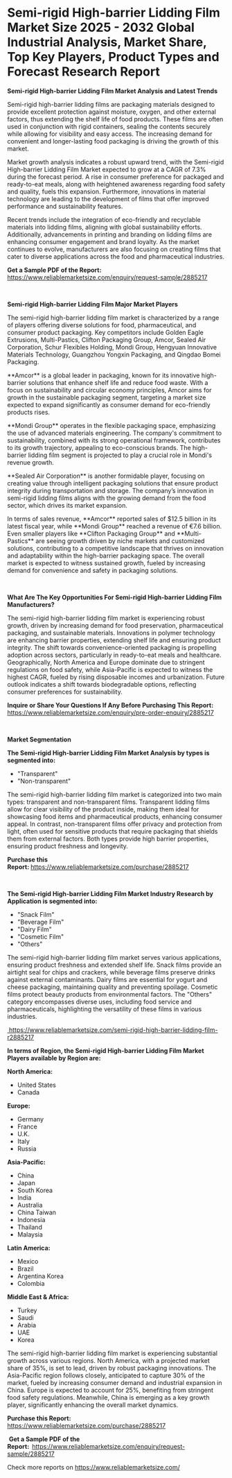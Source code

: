 <p><h1>Semi-rigid High-barrier Lidding Film Market Size 2025 - 2032 Global Industrial Analysis, Market Share, Top Key Players, Product Types and Forecast Research Report</h1></p><p><strong>Semi-rigid High-barrier Lidding Film Market Analysis and Latest Trends</strong></p>
<p><p>Semi-rigid high-barrier lidding films are packaging materials designed to provide excellent protection against moisture, oxygen, and other external factors, thus extending the shelf life of food products. These films are often used in conjunction with rigid containers, sealing the contents securely while allowing for visibility and easy access. The increasing demand for convenient and longer-lasting food packaging is driving the growth of this market.</p><p>Market growth analysis indicates a robust upward trend, with the Semi-rigid High-barrier Lidding Film Market expected to grow at a CAGR of 7.3% during the forecast period. A rise in consumer preference for packaged and ready-to-eat meals, along with heightened awareness regarding food safety and quality, fuels this expansion. Furthermore, innovations in material technology are leading to the development of films that offer improved performance and sustainability features.</p><p>Recent trends include the integration of eco-friendly and recyclable materials into lidding films, aligning with global sustainability efforts. Additionally, advancements in printing and branding on lidding films are enhancing consumer engagement and brand loyalty. As the market continues to evolve, manufacturers are also focusing on creating films that cater to diverse applications across the food and pharmaceutical industries.</p></p>
<p><strong>Get a Sample PDF of the Report:&nbsp;</strong> <a href="https://www.reliablemarketsize.com/enquiry/request-sample/2885217?utm_campaign=3348&utm_medium=2&utm_source=Github&utm_content=ia&utm_term=13032025&utm_id=semi-rigid-high-barrier-lidding-film">https://www.reliablemarketsize.com/enquiry/request-sample/2885217</a></p>
<p>&nbsp;</p>
<p><strong>Semi-rigid High-barrier Lidding Film Major Market Players</strong></p>
<p><p>The semi-rigid high-barrier lidding film market is characterized by a range of players offering diverse solutions for food, pharmaceutical, and consumer product packaging. Key competitors include Golden Eagle Extrusions, Multi-Pastics, Clifton Packaging Group, Amcor, Sealed Air Corporation, Schur Flexibles Holding, Mondi Group, Hengyuan Innovative Materials Technology, Guangzhou Yongxin Packaging, and Qingdao Bomei Packaging.</p><p>**Amcor** is a global leader in packaging, known for its innovative high-barrier solutions that enhance shelf life and reduce food waste. With a focus on sustainability and circular economy principles, Amcor aims for growth in the sustainable packaging segment, targeting a market size expected to expand significantly as consumer demand for eco-friendly products rises.</p><p>**Mondi Group** operates in the flexible packaging space, emphasizing the use of advanced materials engineering. The company's commitment to sustainability, combined with its strong operational framework, contributes to its growth trajectory, appealing to eco-conscious brands. The high-barrier lidding film segment is projected to play a crucial role in Mondi's revenue growth.</p><p>**Sealed Air Corporation** is another formidable player, focusing on creating value through intelligent packaging solutions that ensure product integrity during transportation and storage. The company’s innovation in semi-rigid lidding films aligns with the growing demand from the food sector, which drives its market expansion.</p><p>In terms of sales revenue, **Amcor** reported sales of $12.5 billion in its latest fiscal year, while **Mondi Group** reached a revenue of €7.6 billion. Even smaller players like **Clifton Packaging Group** and **Multi-Pastics** are seeing growth driven by niche markets and customized solutions, contributing to a competitive landscape that thrives on innovation and adaptability within the high-barrier packaging space. The overall market is expected to witness sustained growth, fueled by increasing demand for convenience and safety in packaging solutions.</p></p>
<p>&nbsp;</p>
<p><strong>What Are The Key Opportunities For Semi-rigid High-barrier Lidding Film Manufacturers?</strong></p>
<p><p>The semi-rigid high-barrier lidding film market is experiencing robust growth, driven by increasing demand for food preservation, pharmaceutical packaging, and sustainable materials. Innovations in polymer technology are enhancing barrier properties, extending shelf life and ensuring product integrity. The shift towards convenience-oriented packaging is propelling adoption across sectors, particularly in ready-to-eat meals and healthcare. Geographically, North America and Europe dominate due to stringent regulations on food safety, while Asia-Pacific is expected to witness the highest CAGR, fueled by rising disposable incomes and urbanization. Future outlook indicates a shift towards biodegradable options, reflecting consumer preferences for sustainability.</p></p>
<p><strong>Inquire or Share Your Questions If Any Before Purchasing This Report:</strong> <a href="https://www.reliablemarketsize.com/enquiry/pre-order-enquiry/2885217?utm_campaign=3348&utm_medium=2&utm_source=Github&utm_content=ia&utm_term=13032025&utm_id=semi-rigid-high-barrier-lidding-film">https://www.reliablemarketsize.com/enquiry/pre-order-enquiry/2885217</a></p>
<p>&nbsp;</p>
<p><strong>Market Segmentation</strong></p>
<p><strong>The Semi-rigid High-barrier Lidding Film Market Analysis by types is segmented into:</strong></p>
<p><ul><li>"Transparent"</li><li>"Non-transparent"</li></ul></p>
<p><p>The semi-rigid high-barrier lidding film market is categorized into two main types: transparent and non-transparent films. Transparent lidding films allow for clear visibility of the product inside, making them ideal for showcasing food items and pharmaceutical products, enhancing consumer appeal. In contrast, non-transparent films offer privacy and protection from light, often used for sensitive products that require packaging that shields them from external factors. Both types provide high barrier properties, ensuring product freshness and longevity.</p></p>
<p><strong>Purchase this Report:&nbsp;</strong><a href="https://www.reliablemarketsize.com/purchase/2885217?utm_campaign=3348&utm_medium=2&utm_source=Github&utm_content=ia&utm_term=13032025&utm_id=semi-rigid-high-barrier-lidding-film">https://www.reliablemarketsize.com/purchase/2885217</a></p>
<p>&nbsp;</p>
<p><strong>The Semi-rigid High-barrier Lidding Film Market Industry Research by Application is segmented into:</strong></p>
<p><ul><li>"Snack Film"</li><li>"Beverage Film"</li><li>"Dairy Film"</li><li>"Cosmetic Film"</li><li>"Others"</li></ul></p>
<p><p>The semi-rigid high-barrier lidding film market serves various applications, ensuring product freshness and extended shelf life. Snack films provide an airtight seal for chips and crackers, while beverage films preserve drinks against external contaminants. Dairy films are essential for yogurt and cheese packaging, maintaining quality and preventing spoilage. Cosmetic films protect beauty products from environmental factors. The "Others" category encompasses diverse uses, including food service and pharmaceuticals, highlighting the versatility of these films in various industries.</p></p>
<p><a href="https://www.reliablemarketsize.com/semi-rigid-high-barrier-lidding-film-r2885217?utm_campaign=3348&utm_medium=2&utm_source=Github&utm_content=ia&utm_term=13032025&utm_id=semi-rigid-high-barrier-lidding-film">&nbsp;https://www.reliablemarketsize.com/semi-rigid-high-barrier-lidding-film-r2885217</a></p>
<p><strong>In terms of Region, the Semi-rigid High-barrier Lidding Film Market Players available by Region are:</strong></p>
<p>
    <p> <strong> North America: </strong>
        <ul>
            <li>United States</li>
            <li>Canada</li>
        </ul>
        </p> 
    <p> <strong> Europe: </strong>
        <ul>
            <li>Germany</li>
            <li>France</li>
            <li>U.K.</li>
            <li>Italy</li>
            <li>Russia</li>
        </ul>
        </p> 
    <p> <strong> Asia-Pacific: </strong>
        <ul>
            <li>China</li>
            <li>Japan</li>
            <li>South Korea</li>
            <li>India</li>
            <li>Australia</li>
            <li>China Taiwan</li>
            <li>Indonesia</li>
            <li>Thailand</li>
            <li>Malaysia</li>
        </ul>
        </p> 
    <p> <strong> Latin America: </strong>
        <ul>
            <li>Mexico</li>
            <li>Brazil</li>
            <li>Argentina Korea</li>
            <li>Colombia</li>
        </ul>
        </p> 
    <p> <strong> Middle East & Africa: </strong>
        <ul>
            <li>Turkey</li>
            <li>Saudi</li>
            <li>Arabia</li>
            <li>UAE</li>
            <li>Korea</li>
        </ul>
    </p>
    </p>
<p><p>The semi-rigid high-barrier lidding film market is experiencing substantial growth across various regions. North America, with a projected market share of 35%, is set to lead, driven by robust packaging innovations. The Asia-Pacific region follows closely, anticipated to capture 30% of the market, fueled by increasing consumer demand and industrial expansion in China. Europe is expected to account for 25%, benefiting from stringent food safety regulations. Meanwhile, China is emerging as a key growth player, significantly enhancing the overall market dynamics.</p></p>
<p><strong>Purchase this Report: </strong><a href="https://www.reliablemarketsize.com/purchase/2885217?utm_campaign=3348&utm_medium=2&utm_source=Github&utm_content=ia&utm_term=13032025&utm_id=semi-rigid-high-barrier-lidding-film">https://www.reliablemarketsize.com/purchase/2885217</a></p>
<p>&nbsp;<strong>Get a Sample PDF of the Report:&nbsp;&nbsp;</strong><a href="https://www.reliablemarketsize.com/enquiry/request-sample/2885217?utm_campaign=3348&utm_medium=2&utm_source=Github&utm_content=ia&utm_term=13032025&utm_id=semi-rigid-high-barrier-lidding-film">https://www.reliablemarketsize.com/enquiry/request-sample/2885217</a></p>
<p><strong></strong></p>
<p>Check more reports on <a href="https://www.reliablemarketsize.com/?utm_campaign=3348&utm_medium=2&utm_source=Github&utm_content=ia&utm_term=13032025&utm_id=semi-rigid-high-barrier-lidding-film">https://www.reliablemarketsize.com/</a></p>